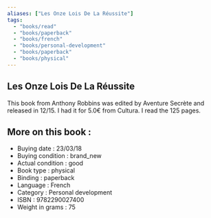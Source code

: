 ```yaml
---
aliases: ["Les Onze Lois De La Réussite"] 
tags: 
  - "books/read" 
  - "books/paperback" 
  - "books/french"
  - "books/personal-development"
  - "books/paperback"
  - "books/physical"
---
```



## Les Onze Lois De La Réussite
This book from Anthony Robbins was edited by Aventure Secrète and released in 12/15. I had it for 5.0€ from Cultura. I read the 125 pages.

## More on this book :
- Buying date : 23/03/18
- Buying condition : brand_new
- Actual condition : good
- Book type : physical
- Binding : paperback
- Language : French
- Category : Personal development
- ISBN : 9782290027400
- Weight in grams : 75
